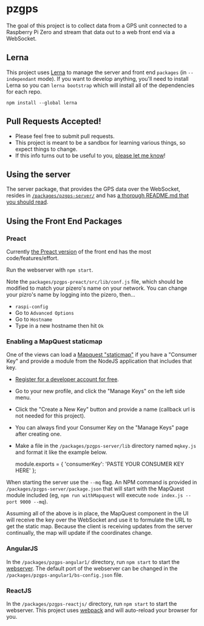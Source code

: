 # pzgps
The goal of this project is to collect data from a GPS unit connected to a Raspberry Pi Zero and stream that data out to a web front end via a WebSocket.

## Lerna
This project uses [Lerna](https://github.com/lerna/lerna) to manage the server and front end `packages` (in `--independant` mode). If you want to develop anything, you'll need to install Lerna so you can `lerna bootstrap` which will install all of the dependencies for each repo.

    npm install --global lerna

## Pull Requests Accepted!
* Please feel free to submit pull requests.
* This project is meant to be a sandbox for learning various things, so expect things to change.
* If this info turns out to be useful to you, [please let me know](https://twitter.com/dankapusta)!

## Using the server
The server package, that provides the GPS data over the WebSocket, resides in [`/packages/pzgps-server/`](https://github.com/kapusta/pzgps/tree/master/packages/pzgps-server) and has [a thorough README.md that you should read](https://github.com/kapusta/pzgps/blob/master/packages/pzgps-server/README.md).

## Using the Front End Packages

### Preact
Currently [the Preact version](https://github.com/kapusta/pzgps/tree/master/packages/pzgps-preact) of the front end has the most code/features/effort.

Run the webserver with `npm start`.

Note the `packages/pzgps-preact/src/lib/conf.js` file, which should be modified to match your pizero's name on your network. You can change your pizro's name by logging into the pizero, then...
* `raspi-config`
* Go to `Advanced Options`
* Go to `Hostname`
* Type in a new hostname then hit `Ok`

### Enabling a MapQuest staticmap
One of the views can load a [Mapquest "staticmap"](http://www.mapquestapi.com/staticmap/) if you have a "Consumer Key" and provide a module from the NodeJS application that includes that key.

* [Register for a developer account for free](https://developer.mapquest.com/).
* Go to your new profile, and click the "Manage Keys" on the left side menu.
* Click the "Create a New Key" button and provide a name (callback url is not needed for this project).
* You can always find your Consumer Key on the "Manage Keys" page after creating one.
* Make a file in the `/packages/pzgps-server/lib` directory named `mqkey.js` and format it like the example below.

    module.exports = {
      'consumerKey': 'PASTE YOUR CONSUMER KEY HERE'
    };

When starting the server use the `--mq` flag. An NPM command is provided in `/packages/pzgps-server/package.json` that will start with the MapQuest module included (eg, `npm run withMapquest` will execute `node index.js --port 9000 --mq`).

Assuming all of the above is in place, the MapQuest component in the UI will receive the key over the WebSocket and use it to formulate the URL to get the static map. Because the client is receiving updates from the server continually, the map will update if the coordinates change.


### AngularJS
In the `/packages/pzgps-angular1/` directory, run `npm start` to start the [webserver](https://github.com/johnpapa/lite-server). The default port of the webserver can be changed in the `/packages/pzgps-angular1/bs-config.json` file.


### ReactJS
In the `/packages/pzgps-reactjs/` directory, run `npm start` to start the webserver. This project uses [webpack](https://webpack.github.io/) and will auto-reload your browser for you.
